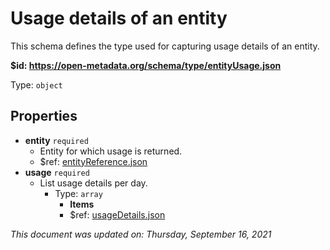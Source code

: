 # Usage details of an entity

This schema defines the type used for capturing usage details of an entity.

**$id: https://open-metadata.org/schema/type/entityUsage.json**

Type: `object`

## Properties
 - **entity** `required`
   - Entity for which usage is returned.
   - $ref: [entityReference.json](entityreference.md)
 - **usage** `required`
   - List usage details per day.
     - Type: `array`
       - **Items**
       - $ref: [usageDetails.json](usagedetails.md)

_This document was updated on: Thursday, September 16, 2021_
